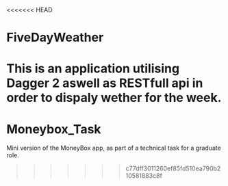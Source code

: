 <<<<<<< HEAD
# FiveDayWeather
This is an application utilising Dagger 2 aswell as RESTfull api in order to dispaly wether for the week.
=======
# Moneybox_Task
Mini version of the MoneyBox app, as part of a technical task for a graduate role.
>>>>>>> c77dff3011260ef85fd510ea790b210581883c8f
